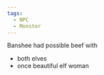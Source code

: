 ```yaml
---
tags:
  - NPC
  - Monster
---
```

Banshee had possible beef with  
- both elves
- once beautiful elf woman 